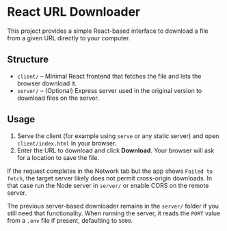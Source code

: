 # React URL Downloader

This project provides a simple React-based interface to download a file from a given URL directly to your computer.

## Structure

- `client/` – Minimal React frontend that fetches the file and lets the browser download it.
- `server/` – (Optional) Express server used in the original version to download files on the server.

## Usage

1. Serve the client (for example using `serve` or any static server) and open `client/index.html` in your browser.
2. Enter the URL to download and click **Download**. Your browser will ask for a location to save the file.

If the request completes in the Network tab but the app shows `Failed to fetch`, the target server likely does not permit cross-origin downloads. In that case run the Node server in `server/` or enable CORS on the remote server.

The previous server-based downloader remains in the `server/` folder if you still need that functionality.
When running the server, it reads the `PORT` value from a `.env` file if present, defaulting to `5000`.

